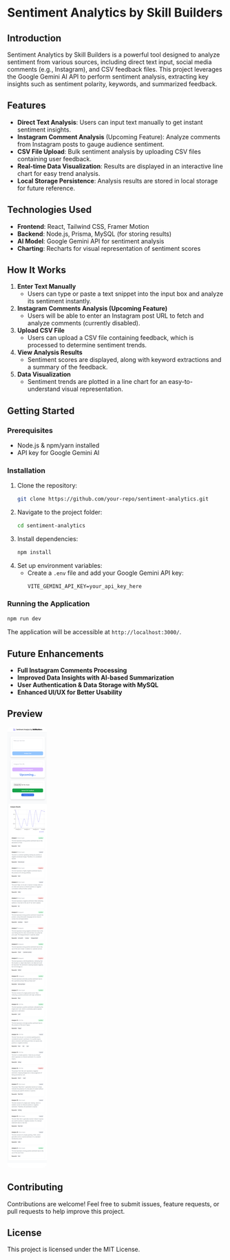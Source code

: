 # Sentiment Analytics by Skill Builders

## Introduction
Sentiment Analytics by Skill Builders is a powerful tool designed to analyze sentiment from various sources, including direct text input, social media comments (e.g., Instagram), and CSV feedback files. This project leverages the Google Gemini AI API to perform sentiment analysis, extracting key insights such as sentiment polarity, keywords, and summarized feedback.

## Features
- **Direct Text Analysis**: Users can input text manually to get instant sentiment insights.
- **Instagram Comment Analysis** (Upcoming Feature): Analyze comments from Instagram posts to gauge audience sentiment.
- **CSV File Upload**: Bulk sentiment analysis by uploading CSV files containing user feedback.
- **Real-time Data Visualization**: Results are displayed in an interactive line chart for easy trend analysis.
- **Local Storage Persistence**: Analysis results are stored in local storage for future reference.

## Technologies Used
- **Frontend**: React, Tailwind CSS, Framer Motion
- **Backend**: Node.js, Prisma, MySQL (for storing results)
- **AI Model**: Google Gemini API for sentiment analysis
- **Charting**: Recharts for visual representation of sentiment scores

## How It Works
1. **Enter Text Manually**
   - Users can type or paste a text snippet into the input box and analyze its sentiment instantly.
2. **Instagram Comments Analysis (Upcoming Feature)**
   - Users will be able to enter an Instagram post URL to fetch and analyze comments (currently disabled).
3. **Upload CSV File**
   - Users can upload a CSV file containing feedback, which is processed to determine sentiment trends.
4. **View Analysis Results**
   - Sentiment scores are displayed, along with keyword extractions and a summary of the feedback.
5. **Data Visualization**
   - Sentiment trends are plotted in a line chart for an easy-to-understand visual representation.

## Getting Started
### Prerequisites
- Node.js & npm/yarn installed
- API key for Google Gemini AI

### Installation
1. Clone the repository:
   ```sh
   git clone https://github.com/your-repo/sentiment-analytics.git
   ```
2. Navigate to the project folder:
   ```sh
   cd sentiment-analytics
   ```
3. Install dependencies:
   ```sh
   npm install
   ```
4. Set up environment variables:
   - Create a `.env` file and add your Google Gemini API key:
     ```env
     VITE_GEMINI_API_KEY=your_api_key_here
     ```

### Running the Application
```sh
npm run dev
```
The application will be accessible at `http://localhost:3000/`.

## Future Enhancements
- **Full Instagram Comments Processing**
- **Improved Data Insights with AI-based Summarization**
- **User Authentication & Data Storage with MySQL**
- **Enhanced UI/UX for Better Usability**

## Preview
<img src="./screenshot/appliation.png" style="border-radius:10px;">

## Contributing
Contributions are welcome! Feel free to submit issues, feature requests, or pull requests to help improve this project.

## License
This project is licensed under the MIT License.
